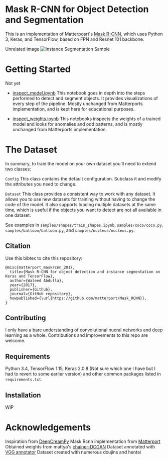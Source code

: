# Mask R-CNN for Object Detection and Segmentation

This is an implementation of Matterposrt's [Mask R-CNN](https://arxiv.org/abs/1703.06870), which uses Python 3, Keras, and TensorFlow, based on FPN and Resnet 101 backbone.

Unrelated image
![Instance Segmentation Sample](assets/street.png)

# Getting Started
Not yet

* [inspect_model.ipynb](samples/coco/inspect_model.ipynb) This notebook goes in depth into the steps performed to detect and segment objects. It provides visualizations of every step of the pipeline. Mostly unchanged from Matterports implementation, and is kept here for educational purposes.

* [inspect_weights.ipynb](samples/coco/inspect_weights.ipynb)
This notebooks inspects the weights of a trained model and looks for anomalies and odd patterns, and is mostly unchanged from Matterports implementation.


# The Dataset

In summary, to train the model on your own dataset you'll need to extend two classes:

```Config```
This class contains the default configuration. Subclass it and modify the attributes you need to change.

```Dataset```
This class provides a consistent way to work with any dataset. 
It allows you to use new datasets for training without having to change 
the code of the model. It also supports loading multiple datasets at the
same time, which is useful if the objects you want to detect are not 
all available in one dataset. 

See examples in `samples/shapes/train_shapes.ipynb`, `samples/coco/coco.py`, `samples/balloon/balloon.py`, and `samples/nucleus/nucleus.py`.

## Citation
Use this bibtex to cite this repository:
```
@misc{matterport_maskrcnn_2017,
  title={Mask R-CNN for object detection and instance segmentation on Keras and TensorFlow},
  author={Waleed Abdulla},
  year={2017},
  publisher={Github},
  journal={GitHub repository},
  howpublished={\url{https://github.com/matterport/Mask_RCNN}},
}
```

## Contributing
I only have a bare understanding of convolutional nueral networks and deep learning as a whole. Contributions and improvements to this repo are welcome.

## Requirements
Python 3.4, TensorFlow 1.15, Keras 2.0.8 (Not sure which one I have but I had to revert to some earlier version) and other common packages listed in `requirements.txt`.


## Installation
WIP

# Acknowledgements
Inspiration from [DeepCreamPy](https://github.com/deeppomf/DeepCreamPy)
Mask Rcnn implementation from [Matterport](https://github.com/matterport/Mask_RCNN)
Obtained weights from mattya's [chainer-DCGAN]( https://github.com/mattya/chainer-DCGAN)
Dataset annotated with [VGG annotator](http://www.robots.ox.ac.uk/~vgg/software/via/via.html)
Dataset created with numerous doujins and hentai
